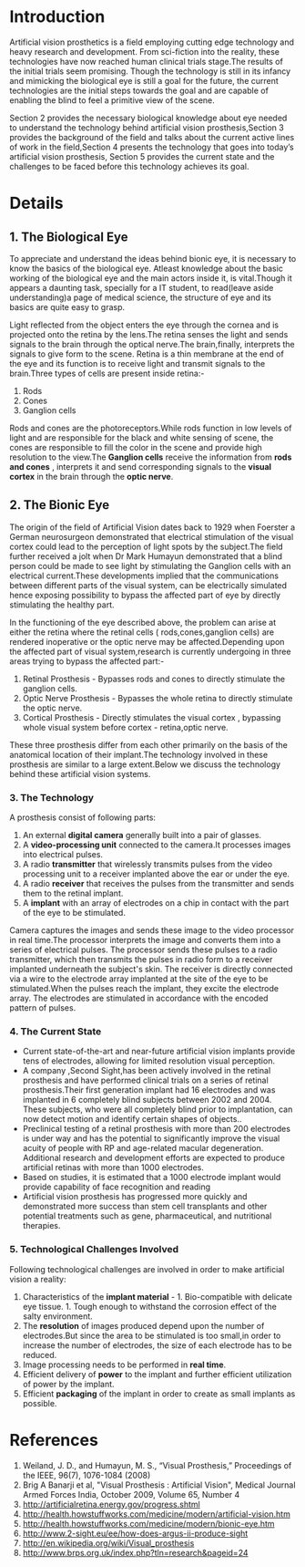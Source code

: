 # Introduction #
Artificial vision prosthetics is a field employing cutting edge technology and heavy research and development. From sci-fiction into the reality, these technologies have now reached  human clinical trials stage.The results of the initial trials seem promising. Though the technology is still in its infancy and mimicking the biological eye is still a goal for the future, the current technologies are the initial steps towards the goal and are capable of enabling the blind to feel a primitive view of the scene.

Section 2 provides the necessary biological knowledge about eye needed to understand the technology behind artificial vision prosthesis,Section 3 provides the background of the field and talks about the current active lines of work in the field,Section 4 presents the technology that goes into today’s artificial vision prosthesis, Section 5 provides the current state and the challenges to be faced before this technology achieves its goal.


# Details #

## 1. The Biological Eye ##
To appreciate and understand the ideas behind bionic eye, it is necessary to know the basics of the biological eye. Atleast knowledge about the basic working of the biological eye and the main actors inside it, is vital.Though it appears a daunting task, specially for a IT student, to read(leave aside understanding)a page of medical science, the structure of eye and its basics are quite easy to grasp.


Light reflected from the object enters the eye through the cornea and is projected onto the retina by the lens.The retina senses the light and sends signals to the brain through the optical nerve.The brain,finally, interprets the signals to give form to the scene.
Retina is a thin membrane at the end of the eye and its function is to receive light and transmit signals to the brain.Three types of cells are present inside retina:-
  1. Rods
  1. Cones
  1. Ganglion cells

Rods and cones are the photoreceptors.While rods function in low levels of light and are responsible for the black and white sensing of scene, the cones are responsible to fill the color in the scene and provide high resolution to the view.The **Ganglion cells** receive the information from **rods and cones** , interprets it and send corresponding signals to the **visual cortex** in the brain through the **optic nerve**.


## 2. The Bionic Eye ##
The origin of the field of Artificial Vision dates back to 1929 when Foerster a German neurosurgeon demonstrated that electrical stimulation of the visual cortex could lead to the perception of light spots by the subject.The field further received a jolt when Dr Mark Humayun demonstrated that a blind person could be made to see light by stimulating the Ganglion cells with an electrical current.These developments implied that the communications between different parts of the visual system, can be electrically simulated hence exposing possibility to bypass the affected part of eye by directly stimulating the healthy part.

In the functioning of the eye described above, the problem can arise at either the retina where the retinal cells ( rods,cones,ganglion cells) are rendered inoperative or the optic nerve may be affected.Depending upon the affected part of visual system,research is currently undergoing in three areas trying to bypass the affected part:-

  1. Retinal Prosthesis - Bypasses rods and cones to directly stimulate the ganglion cells.
  1. Optic Nerve Prosthesis - Bypasses the whole retina to directly stimulate the optic nerve.
  1. Cortical Prosthesis - Directly stimulates the visual cortex , bypassing whole visual system before cortex - retina,optic nerve.

These three prosthesis differ from each other primarily on the basis of the anatomical location of their implant.The technology involved in these prosthesis are similar to a large extent.Below we discuss the technology behind these artificial vision systems.

### 3. The Technology ###
A prosthesis consist of following parts:
  1. An external **digital camera** generally built into a pair of glasses.
  1. A **video-processing unit** connected to the camera.It processes images into electrical pulses.
  1. A radio **transmitter** that wirelessly transmits pulses from the video processing unit to a receiver implanted above the ear or under the eye.
  1. A radio **receiver** that receives the pulses from the transmitter and sends them to the retinal implant.
  1. A **implant** with an array of electrodes on a chip in contact with the part of the eye to be stimulated.

Camera captures the images and sends these image to the video processor in real time.The processor interprets the image and converts them into a series of electrical pulses. The processor sends these pulses to a radio transmitter, which then transmits the pulses in radio form to a receiver implanted underneath the subject's skin. The receiver is directly connected via a wire to the electrode array implanted at the site of the eye to be stimulated.When the pulses reach the implant, they excite the electrode array. The electrodes are stimulated in accordance with the encoded pattern of pulses.

### 4. The Current State ###

  * Current state-of-the-art and near-future artificial vision implants provide tens of electrodes, allowing for limited resolution visual perception.
  * A company ,Second Sight,has been actively involved in the retinal prosthesis and have performed clinical trials on a series of retinal prosthesis.Their first generation implant had 16 electrodes and was implanted in 6 completely blind subjects between 2002 and 2004. These subjects, who were all completely blind prior to implantation, can now detect motion and identify certain shapes of objects..
  * Preclinical testing of a retinal prosthesis with more than 200 electrodes is under way and has the potential to significantly improve the visual acuity of people with RP and age-related macular degeneration. Additional research and development efforts are expected to produce artificial retinas with more than 1000 electrodes.
  * Based on studies, it is estimated that a 1000 electrode implant would provide capability of face recognition and reading
  * Artificial vision prosthesis has progressed more quickly and demonstrated more success than stem cell transplants and other potential treatments such as gene, pharmaceutical, and nutritional therapies.

### 5. Technological Challenges Involved ###
Following technological challenges are involved in order to make artificial vision a reality:
  1. Characteristics of the **implant material** -
    1. Bio-compatible with delicate eye tissue.
    1. Tough enough to withstand the corrosion effect of the salty environment.
  1. The **resolution** of images produced depend upon the number of electrodes.But since the area to be stimulated is too small,in order to increase the number of electrodes, the size of each electrode has to be reduced.
  1. Image processing needs to be performed in **real time**.
  1. Efficient delivery of **power** to the implant and further efficient utilization of power by the implant.
  1. Efficient **packaging** of the implant in order to create as small implants as possible.

# References #
  1. Weiland, J. D., and Humayun, M. S., “Visual Prosthesis,” Proceedings of the IEEE, 96(7), 1076-1084 (2008)
  1. Brig A Banarji et al, "Visual Prosthesis : Artificial Vision", Medical Journal Armed Forces India, October 2009, Volume 65, Number 4
  1. http://artificialretina.energy.gov/progress.shtml
  1. http://health.howstuffworks.com/medicine/modern/artificial-vision.htm
  1. http://health.howstuffworks.com/medicine/modern/bionic-eye.htm
  1. http://www.2-sight.eu/ee/how-does-argus-ii-produce-sight
  1. http://en.wikipedia.org/wiki/Visual_prosthesis
  1. http://www.brps.org.uk/index.php?tln=research&pageid=24